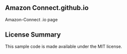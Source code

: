 ## Amazon Connect.github.io

Amazon-Connect .io page

## License Summary

This sample code is made available under the MIT license. 
